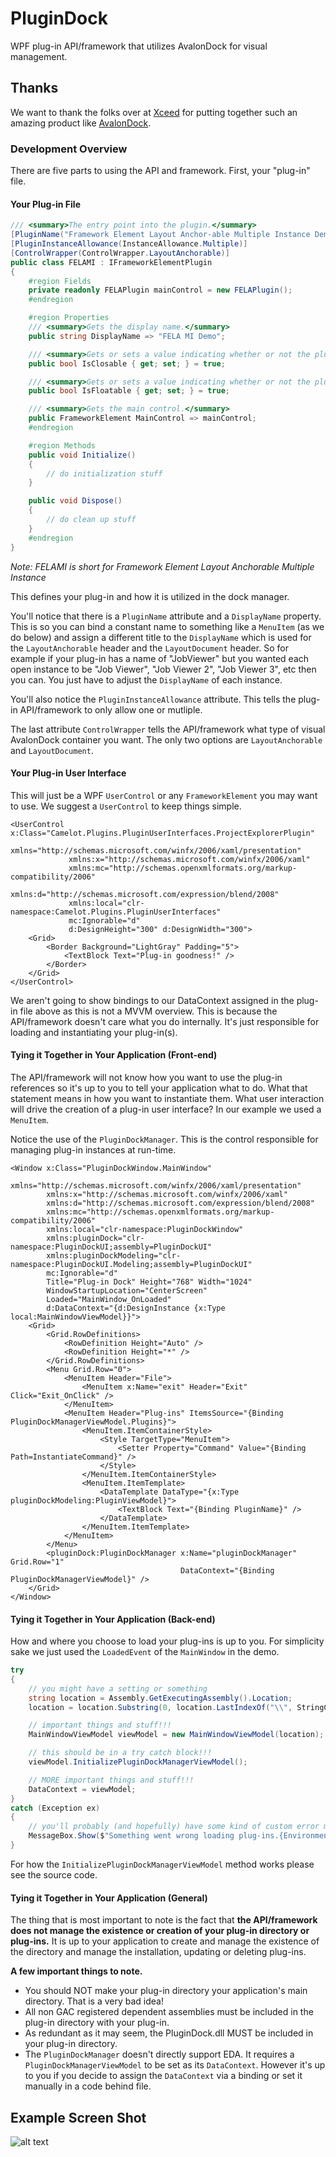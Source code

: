 # PluginDock
WPF plug-in API/framework that utilizes AvalonDock for visual management.

## Thanks
We want to thank the folks over at [Xceed](https://xceed.com/) for putting together such an amazing product like [AvalonDock](https://avalondock.codeplex.com/).

### Development Overview
There are five parts to using the API and framework. First, your "plug-in" file.

#### Your Plug-in File
```C#
/// <summary>The entry point into the plugin.</summary>
[PluginName("Framework Element Layout Anchor-able Multiple Instance Demo")]
[PluginInstanceAllowance(InstanceAllowance.Multiple)]
[ControlWrapper(ControlWrapper.LayoutAnchorable)]
public class FELAMI : IFrameworkElementPlugin
{
    #region Fields
    private readonly FELAPlugin mainControl = new FELAPlugin();
    #endregion

    #region Properties
    /// <summary>Gets the display name.</summary>
    public string DisplayName => "FELA MI Demo";

    /// <summary>Gets or sets a value indicating whether or not the plug-in is closable.</summary>
    public bool IsClosable { get; set; } = true;

    /// <summary>Gets or sets a value indicating whether or not the plug-in is floatable.</summary>
    public bool IsFloatable { get; set; } = true;

    /// <summary>Gets the main control.</summary>
    public FrameworkElement MainControl => mainControl;
    #endregion

    #region Methods
    public void Initialize()
    {
        // do initialization stuff
    }

    public void Dispose()
    {
        // do clean up stuff
    }
    #endregion
}
```
*Note: FELAMI is short for Framework Element Layout Anchorable Multiple Instance*

This defines your plug-in and how it is utilized in the dock manager. 

You'll notice that there is a `PluginName` attribute and a `DisplayName` property. This is so you can bind a constant name to something like a `MenuItem` (as we do below) and assign a different title to the `DisplayName` which is used for the `LayoutAnchorable` header and the `LayoutDocument` header. So for example if your plug-in has a name of "JobViewer" but you wanted each open instance to be "Job Viewer", "Job Viewer 2", "Job Viewer 3", etc then you can. You just have to adjust the `DisplayName` of each instance.

You'll also notice the `PluginInstanceAllowance` attribute. This tells the plug-in API/framework to only allow one or mutliple.

The last attribute `ControlWrapper` tells the API/framework what type of visual AvalonDock container you want. The only two options are `LayoutAnchorable` and `LayoutDocument`.

#### Your Plug-in User Interface
This will just be a WPF `UserControl` or any `FrameworkElement` you may want to use. We suggest a `UserControl` to keep things simple.

```XAML
<UserControl x:Class="Camelot.Plugins.PluginUserInterfaces.ProjectExplorerPlugin"
             xmlns="http://schemas.microsoft.com/winfx/2006/xaml/presentation"
             xmlns:x="http://schemas.microsoft.com/winfx/2006/xaml"
             xmlns:mc="http://schemas.openxmlformats.org/markup-compatibility/2006" 
             xmlns:d="http://schemas.microsoft.com/expression/blend/2008" 
             xmlns:local="clr-namespace:Camelot.Plugins.PluginUserInterfaces"
             mc:Ignorable="d" 
             d:DesignHeight="300" d:DesignWidth="300">
    <Grid>
        <Border Background="LightGray" Padding="5">
            <TextBlock Text="Plug-in goodness!" />
        </Border>
    </Grid>
</UserControl>
```

We aren't going to show bindings to our DataContext assigned in the plug-in file above as this is not a MVVM overview. This is because the API/framework doesn't care what you do internally. It's just responsible for loading and instantiating your plug-in(s).

#### Tying it Together in Your Application (Front-end)
The API/framework will not know how you want to use the plug-in references so it's up to you to tell your application what to do. What that statement means in how you want to instantiate them. What user interaction will drive the creation of a plug-in user interface? In our example we used a `MenuItem`. 

Notice the use of the `PluginDockManager`. This is the control responsible for managing plug-in instances at run-time.

```XAML
<Window x:Class="PluginDockWindow.MainWindow"
        xmlns="http://schemas.microsoft.com/winfx/2006/xaml/presentation"
        xmlns:x="http://schemas.microsoft.com/winfx/2006/xaml"
        xmlns:d="http://schemas.microsoft.com/expression/blend/2008"
        xmlns:mc="http://schemas.openxmlformats.org/markup-compatibility/2006"
        xmlns:local="clr-namespace:PluginDockWindow"
        xmlns:pluginDock="clr-namespace:PluginDockUI;assembly=PluginDockUI"
        xmlns:pluginDockModeling="clr-namespace:PluginDockUI.Modeling;assembly=PluginDockUI"
        mc:Ignorable="d"
        Title="Plug-in Dock" Height="768" Width="1024"
        WindowStartupLocation="CenterScreen"
        Loaded="MainWindow_OnLoaded"
        d:DataContext="{d:DesignInstance {x:Type local:MainWindowViewModel}}">
    <Grid>
        <Grid.RowDefinitions>
            <RowDefinition Height="Auto" />
            <RowDefinition Height="*" />
        </Grid.RowDefinitions>
        <Menu Grid.Row="0">
            <MenuItem Header="File">
                <MenuItem x:Name="exit" Header="Exit" Click="Exit_OnClick" />
            </MenuItem>
            <MenuItem Header="Plug-ins" ItemsSource="{Binding PluginDockManagerViewModel.Plugins}">
                <MenuItem.ItemContainerStyle>
                    <Style TargetType="MenuItem">
                        <Setter Property="Command" Value="{Binding Path=InstantiateCommand}" />
                    </Style>
                </MenuItem.ItemContainerStyle>
                <MenuItem.ItemTemplate>
                    <DataTemplate DataType="{x:Type pluginDockModeling:PluginViewModel}">
                        <TextBlock Text="{Binding PluginName}" />
                    </DataTemplate>
                </MenuItem.ItemTemplate>
            </MenuItem>
        </Menu>
        <pluginDock:PluginDockManager x:Name="pluginDockManager" Grid.Row="1"
                                      DataContext="{Binding PluginDockManagerViewModel}" />
    </Grid>
</Window>
```

#### Tying it Together in Your Application (Back-end)
How and where you choose to load your plug-ins is up to you. For simplicity sake we just used the `LoadedEvent` of the `MainWindow` in the demo.

```C#
try
{
    // you might have a setting or something
    string location = Assembly.GetExecutingAssembly().Location;
    location = location.Substring(0, location.LastIndexOf("\\", StringComparison.OrdinalIgnoreCase) + 1) + "Plugins\\";

    // important things and stuff!!!
    MainWindowViewModel viewModel = new MainWindowViewModel(location);

    // this should be in a try catch block!!!
    viewModel.InitializePluginDockManagerViewModel();

    // MORE important things and stuff!!!
    DataContext = viewModel;
}
catch (Exception ex)
{
    // you'll probably (and hopefully) have some kind of custom error messaging mechanism
    MessageBox.Show($"Something went wrong loading plug-ins.{Environment.NewLine}Exception{ex}");
}
```

For how the `InitializePluginDockManagerViewModel` method works please see the source code.

#### Tying it Together in Your Application (General)
The thing that is most important to note is the fact that **the API/framework does not manage the existence or creation of your plug-in directory or plug-ins.** It is up to your application to create and manage the existence of the directory and manage the installation, updating or deleting plug-ins.

**A few important things to note.**
- You should NOT make your plug-in directory your application's main directory. That is a very bad idea!
- All non GAC registered dependent assemblies must be included in the plug-in directory with your plug-in.
- As redundant as it may seem, the PluginDock.dll MUST be included in your plug-in directory.
- The `PluginDockManager` doesn't directly support EDA. It requires a `PluginDockManagerViewModel` to be set as its `DataContext`. However it's up to you if you decide to assign the `DataContext` via a binding or set it manually in a code behind file.



## Example Screen Shot
![alt text](https://github.com/SL-X/PluginDock/blob/master/PluginDock.png)